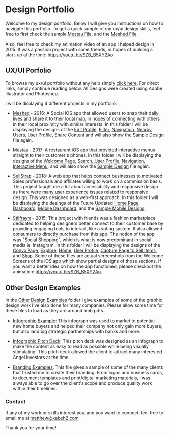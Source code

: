 # Design Portfolio

Welcome to my design portfolio. Below I will give you instructions on how to navigate this portfolio. To get a quick sample of my ux/ui design skills, feel free to first check the sample [Mestau File](sample_mestau_iOS.png), and the [Meshed File](sample_meshed_iOS.png).

Also, feel free to check my animation video of an app I helped design in 2015. It was a passion project with some friends, in hopes of building a start-up at the time: https://youtu.be/SZB_B5XY2Ao

## UX/UI Porfolio

To browse my ux/ui portfolio without any help simply [click here](ux_ui/). For direct links, simply continue reading below. All Designs were created using Adobe Illustrator and Photoshop.

I will be displaying 4 different projects in my portfolio:

- [Meshed](ux_ui/Meshed-iOS) - 2016: A Social iOS app that allowed users to snap their daily lives and share it to their local map, in hopes of connecting with others in their local proximity with similar interests. In this folder I will be displaying the designs of the [Edit Profile](ux_ui/Meshed-iOS/meshed_edit_profile.png), [Filter](ux_ui/Meshed-iOS/meshed_filter.png), [Navigation](ux_ui/Meshed-iOS/meshed_nav.png), [Nearby Users](ux_ui/Meshed-iOS/meshed_nearby_users.png), [User Profile](ux_ui/Meshed-iOS/meshed_profile.png), [Share Content](ux_ui/Meshed-iOS/meshed_share.png) and will also show the [Sample Design](ux_ui/Meshed-iOS/sample_meshed_iOS.png) file again.

- [Mestau](ux_ui/Mestau-iOS) - 2017: A restaurant iOS app that provided interactive menus straight to their customer's phones. In this folder I will be displaying the designs of the [Welcome Page](ux_ui/Mestau-iOS/mestau_welcome.png), [Search](ux_ui/Mestau-iOS/mestau_search.png), [User Profile](ux_ui/Mestau-iOS/mestau_profile.png), [Navigation](ux_ui/Mestau-iOS/mestau_navbar.png), [Interactive Menu](ux_ui/Mestau-iOS/mestau_menu.png), and will also show the [Sample Design](ux_ui/Mestau-iOS/sample_mestau_iOS.png) file again.

* [SellStrap](ux_ui/SellStrap-Web-App) - 2018: A web app that helps connect businesses to motivated Sales professionals and affiliates willing to work on a commission basis. This project taught me a lot about accessibility and responsive design as there were many user experience issues related to responsive design. This was designed as a web-first approach. In this folder I will be displaying the desings of the Future Updated [Home Page](ux_ui/SellStrap-Web-App/sellstrap_home_update.png), [Dashboard](ux_ui/SellStrap-Web-App/sellstrap_dashboard.png), [Mobile Dashboard](ux_ui/SellStrap-Web-App/sellstrap_mobile_dashboard.png), and the [Sample Mobile Designs](ux_ui/SellStrap-Web-App/sample_sellstrap_mobile.png).

- [Stilfraym](ux_ui/Stilfraym-iOS) - 2015: This project with friends was a fashion marketplace dedicated to helping designers better connect to their customer base by providing engaging tools to interact, like a voting system. It also allowed consumers to directly purchase from this app. The notion of the app was "Social Shopping", which is what is now predominant in social media ie. Instagram. In this folder I will be displaying the designs of the [Convo Page](ux_ui/Stilfraym-iOS/stilfraym_convo.png), [Explore](ux_ui/Stilfraym-iOS/stilfraym_explore.png), [Home](ux_ui/Stilfraym-iOS/stilfraym_home.png), [User Profile](ux_ui/Stilfraym-iOS/stilfraym_profile.png), [Capture Page to Sell Items](ux_ui/Stilfraym-iOS/stilfraym_sell.png), and [Shop](ux_ui/Stilfraym-iOS/stilfraym_shop.png). Some of these files are actual screenshots from the Welcome Screens of the iOS app which show partial designs of those sections. If you want a better idea on how the app functioned, please checkout the animation: https://youtu.be/SZB_B5XY2Ao.

## Other Design Examples

In the [Other Design Examples](other_design_examples/) folder I give examples of some of the graphic design work I've also done for many companies. Please allow some time for these files to load as they are around 5mb pdfs.

- [Infographic Example](other_design_examples/infographic_examples/infograph_example.pdf): This infograph was used to market to potential new home buyers and helped their company not only gain more buyers, but also land big strategic partnerships with banks and more.

- [Infographic Pitch Deck](other_design_examples/infographic_examples/old_pitch_deck_infographic/pitch_deck_mestau.pdf): This pitch deck was designed as an infograph to make the content as easy to read as possible while being visually stimulating. This pitch deck allowed the client to attract many interested Angel Investors at the time.

- [Branding Examples](other_design_examples/branding_examples/Branding_Portfolio.pdf): This file gives a sample of some of the many clients that trusted me to create their branding. From logos and business cards, to document templates and print/digital marketing materials, I was always able to go over the client's scope and produce quality work within their timelines.

### Contact

If any of my work or skills interest you, and you want to connect, feel free to email me at matthew@kabeh2.com

Thank you for your time!
